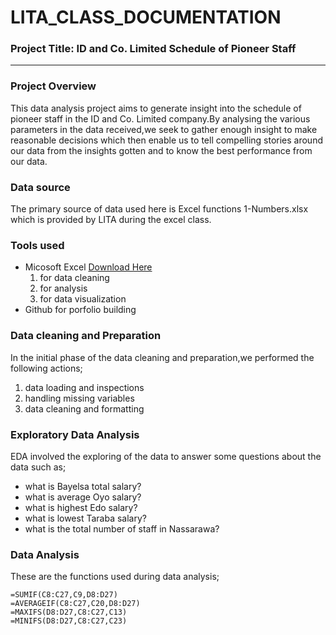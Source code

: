 # LITA_CLASS_DOCUMENTATION

### Project Title: ID and Co. Limited	Schedule of Pioneer Staff
---
### Project Overview
This data analysis project aims to generate insight into the schedule of pioneer staff in the ID and Co. Limited company.By analysing the various parameters in the data received,we seek to gather enough insight to make reasonable decisions which then enable us to tell compelling stories around our data from the insights gotten and to know the best performance from our data.

### Data source
The primary source of data used here is Excel functions 1-Numbers.xlsx which is provided by LITA during the excel class.

### Tools used
- Micosoft Excel [Download Here](https://www.microsoft.com)
   1. for data cleaning
   2. for analysis 
   3. for data visualization
- Github for porfolio building

### Data cleaning and Preparation
In the initial phase of the data cleaning and preparation,we performed the following actions;
1. data loading and inspections
2. handling missing variables
3. data cleaning and formatting

### Exploratory Data Analysis
EDA involved the exploring of the data to answer some questions about the data such as;
- what is Bayelsa total salary?
- what is average Oyo salary?
- what is highest Edo salary?
- what is lowest Taraba salary?
- what is the total number of staff in Nassarawa?

### Data Analysis
These are the functions used during data analysis;

```
=SUMIF(C8:C27,C9,D8:D27)		
=AVERAGEIF(C8:C27,C20,D8:D27)		
=MAXIFS(D8:D27,C8:C27,C13)		
=MINIFS(D8:D27,C8:C27,C23)		
```




